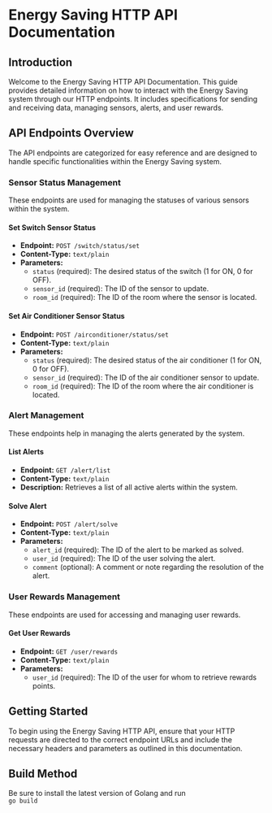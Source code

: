 # Energy Saving HTTP API Documentation

## Introduction

Welcome to the Energy Saving HTTP API Documentation. This guide provides detailed information on how to interact with the Energy Saving system through our HTTP endpoints. It includes specifications for sending and receiving data, managing sensors, alerts, and user rewards.

## API Endpoints Overview

The API endpoints are categorized for easy reference and are designed to handle specific functionalities within the Energy Saving system.

### Sensor Status Management

These endpoints are used for managing the statuses of various sensors within the system.

#### Set Switch Sensor Status

- **Endpoint:** `POST /switch/status/set`
- **Content-Type:** `text/plain`
- **Parameters:**
  - `status` (required): The desired status of the switch (1 for ON, 0 for OFF).
  - `sensor_id` (required): The ID of the sensor to update.
  - `room_id` (required): The ID of the room where the sensor is located.

#### Set Air Conditioner Sensor Status

- **Endpoint:** `POST /airconditioner/status/set`
- **Content-Type:** `text/plain`
- **Parameters:**
  - `status` (required): The desired status of the air conditioner (1 for ON, 0 for OFF).
  - `sensor_id` (required): The ID of the air conditioner sensor to update.
  - `room_id` (required): The ID of the room where the air conditioner is located.

### Alert Management

These endpoints help in managing the alerts generated by the system.

#### List Alerts

- **Endpoint:** `GET /alert/list`
- **Content-Type:** `text/plain`
- **Description:** Retrieves a list of all active alerts within the system.

#### Solve Alert

- **Endpoint:** `POST /alert/solve`
- **Content-Type:** `text/plain`
- **Parameters:**
  - `alert_id` (required): The ID of the alert to be marked as solved.
  - `user_id` (required): The ID of the user solving the alert.
  - `comment` (optional): A comment or note regarding the resolution of the alert.

### User Rewards Management

These endpoints are used for accessing and managing user rewards.

#### Get User Rewards

- **Endpoint:** `GET /user/rewards`
- **Content-Type:** `text/plain`
- **Parameters:**
  - `user_id` (required): The ID of the user for whom to retrieve rewards points.

## Getting Started

To begin using the Energy Saving HTTP API, ensure that your HTTP requests are directed to the correct endpoint URLs and include the necessary headers and parameters as outlined in this documentation.

## Build Method
Be sure to install the latest version of Golang and run  
`go build`